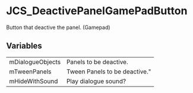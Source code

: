 # JCS_DeactivePanelGamePadButton

Button that deactive the panel. (Gamepad)


## Variables

<table>
  <tr>
    <td>mDialogueObjects</td>
    <td>Panels to be deactive.</td>
  </tr>
  <tr>
    <td>mTweenPanels</td>
    <td>Tween Panels to be deactive."</td>
  </tr>
  <tr>
    <td>mHideWithSound</td>
    <td>Play dialogue sound?</td>
  </tr>
</table>
